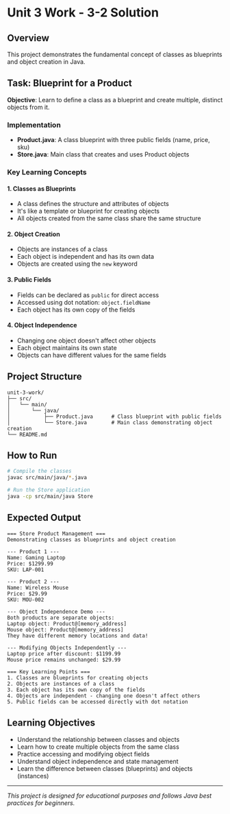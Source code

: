 # Unit 3 Work - 3-2 Solution

## Overview
This project demonstrates the fundamental concept of classes as blueprints and object creation in Java.

## Task: Blueprint for a Product
**Objective**: Learn to define a class as a blueprint and create multiple, distinct objects from it.

### Implementation
- **Product.java**: A class blueprint with three public fields (name, price, sku)
- **Store.java**: Main class that creates and uses Product objects

### Key Learning Concepts

#### 1. Classes as Blueprints
- A class defines the structure and attributes of objects
- It's like a template or blueprint for creating objects
- All objects created from the same class share the same structure

#### 2. Object Creation
- Objects are instances of a class
- Each object is independent and has its own data
- Objects are created using the `new` keyword

#### 3. Public Fields
- Fields can be declared as `public` for direct access
- Accessed using dot notation: `object.fieldName`
- Each object has its own copy of the fields

#### 4. Object Independence
- Changing one object doesn't affect other objects
- Each object maintains its own state
- Objects can have different values for the same fields

## Project Structure
```
unit-3-work/
├── src/
│   └── main/
│       └── java/
│           ├── Product.java      # Class blueprint with public fields
│           └── Store.java        # Main class demonstrating object creation
└── README.md
```

## How to Run
```bash
# Compile the classes
javac src/main/java/*.java

# Run the Store application
java -cp src/main/java Store
```

## Expected Output
```
=== Store Product Management ===
Demonstrating classes as blueprints and object creation

--- Product 1 ---
Name: Gaming Laptop
Price: $1299.99
SKU: LAP-001

--- Product 2 ---
Name: Wireless Mouse
Price: $29.99
SKU: MOU-002

--- Object Independence Demo ---
Both products are separate objects:
Laptop object: Product@[memory_address]
Mouse object: Product@[memory_address]
They have different memory locations and data!

--- Modifying Objects Independently ---
Laptop price after discount: $1199.99
Mouse price remains unchanged: $29.99

=== Key Learning Points ===
1. Classes are blueprints for creating objects
2. Objects are instances of a class
3. Each object has its own copy of the fields
4. Objects are independent - changing one doesn't affect others
5. Public fields can be accessed directly with dot notation
```

## Learning Objectives
- Understand the relationship between classes and objects
- Learn how to create multiple objects from the same class
- Practice accessing and modifying object fields
- Understand object independence and state management
- Learn the difference between classes (blueprints) and objects (instances)

---

*This project is designed for educational purposes and follows Java best practices for beginners.*
